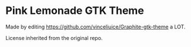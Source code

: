 # Pink Lemonade GTK Theme
Made by editing https://github.com/vinceliuice/Graphite-gtk-theme a LOT.

License inherited from the original repo.


